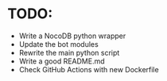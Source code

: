 # TODO:

- Write a NocoDB python wrapper
- Update the bot modules
- Rewrite the main python script
- Write a good README.md
- Check GitHub Actions with new Dockerfile